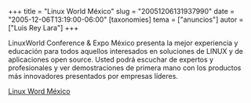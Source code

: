 +++
title = "Linux World México"
slug = "20051206131937990"
date = "2005-12-06T13:19:00-06:00"
[taxonomies]
tema = ["anuncios"]
autor = ["Luis Rey Lara"]
+++

LinuxWorld Conference & Expo México presenta la mejor experiencia y
educación para todos aquellos interesados en soluciones de LINUX y de
aplicaciones open source. Usted podrá escuchar de expertos y
profesionales y ver demostraciones de primera mano con los productos más
innovadores presentados por empresas líderes.

[Linux Word México](http://www.linuxworldexpo.com.mx/)
